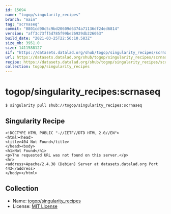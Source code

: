 ```yaml
---
id: 15694
name: "togop/singularity_recipes"
branch: "main"
tag: "scrnaseq"
commit: "0801cd90c5c9bd20609d6374a71136df24ed6814"
version: "aff3c73ff5d785f99be26929db226053"
build_date: "2021-03-25T22:56:10.583Z"
size_mb: 3951.0
size: 1411588127
sif: "https://datasets.datalad.org/shub/togop/singularity_recipes/scrnaseq/2021-03-25-0801cd90-aff3c73f/aff3c73ff5d785f99be26929db226053.sif"
url: https://datasets.datalad.org/shub/togop/singularity_recipes/scrnaseq/2021-03-25-0801cd90-aff3c73f/
recipe: https://datasets.datalad.org/shub/togop/singularity_recipes/scrnaseq/2021-03-25-0801cd90-aff3c73f/Singularity
collection: togop/singularity_recipes
---
```


# togop/singularity_recipes:scrnaseq

```bash
$ singularity pull shub://togop/singularity_recipes:scrnaseq
```

## Singularity Recipe

```singularity
<!DOCTYPE HTML PUBLIC "-//IETF//DTD HTML 2.0//EN">
<html><head>
<title>404 Not Found</title>
</head><body>
<h1>Not Found</h1>
<p>The requested URL was not found on this server.</p>
<hr>
<address>Apache/2.4.38 (Debian) Server at datasets.datalad.org Port 443</address>
</body></html>
```

## Collection

 - Name: [togop/singularity_recipes](https://github.com/togop/singularity_recipes)
 - License: [MIT License](https://api.github.com/licenses/mit)

